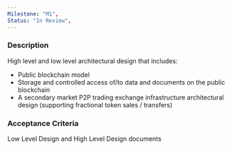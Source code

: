 ```yaml
---
Milestone: "M1",
Status: "In Review",
---
```

<!--lang:en--> 
### Description

High level and low level architectural design that includes:
- Public blockchain model
- Storage and controlled access of/to data and documents on the public blockchain
- A secondary market P2P trading exchange infrastructure architectural design (supporting fractional token sales / transfers)

### Acceptance Criteria
Low Level Design and High Level Design documents
